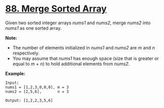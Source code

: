 # [88. Merge Sorted Array](https://leetcode.com/problems/merge-sorted-array/description/)

Given two sorted integer arrays *nums1* and *nums2*, merge *nums2* into *nums1* as one sorted array.

**Note:**
- The number of elements initialized in *nums1* and *nums2* are *m* and *n* respectively.
- You may assume that *nums1* has enough space (size that is greater or equal to *m* + *n*) to hold additional elements from *nums2*.

**Example:**
```
Input:
nums1 = [1,2,3,0,0,0], m = 3
nums2 = [2,5,6],       n = 3

Output: [1,2,2,3,5,6]
```
